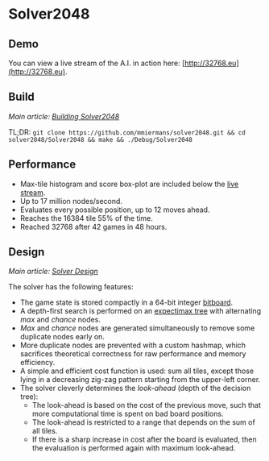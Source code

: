 Solver2048
==========

## Demo

You can view a live stream of the A.I. in action here: [http://32768.eu](http://32768.eu).

## Build

*Main article: [Building Solver2048](/doc/building_solver2048.md)*

TL;DR: `git clone https://github.com/mmiermans/solver2048.git && cd solver2048/Solver2048 && make && ./Debug/Solver2048`

## Performance

* Max-tile histogram and score box-plot are included below the [live stream](http://32768.eu).
* Up to 17 million nodes/second.
* Evaluates every possible position, up to 12 moves ahead.
* Reaches the 16384 tile 55% of the time.
* Reached 32768 after 42 games in 48 hours.

## Design

*Main article: [Solver Design](/doc/solver_design.md)*

The solver has the following features:

* The game state is stored compactly in a 64-bit integer [bitboard](http://en.wikipedia.org/wiki/Bitboard).
* A depth-first search is performed on an [expectimax tree](http://en.wikipedia.org/wiki/Expectiminimax_tree) with alternating *max* and *chance* nodes.
* *Max* and *chance* nodes are generated simultaneously to remove some duplicate nodes early on.
* More duplicate nodes are prevented with a custom hashmap, which sacrifices theoretical correctness for raw performance and memory efficiency.
* A simple and efficient cost function is used: sum all tiles, except those lying in a decreasing zig-zag pattern starting from the upper-left corner.
* The solver cleverly determines the *look-ahead* (depth of the decision tree):
  * The look-ahead is based on the cost of the previous move, such that more computational time is spent on bad board positions.
  * The look-ahead is restricted to a range that depends on the sum of all tiles.
  * If there is a sharp increase in cost after the board is evaluated, then the evaluation is performed again with maximum look-ahead.
